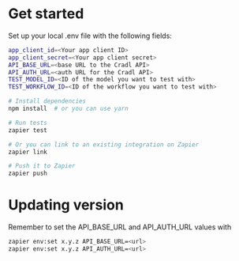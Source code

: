 # Get started
Set up your local .env file with the following fields:
```bash
app_client_id=<Your app client ID>
app_client_secret=<Your app client secret>
API_BASE_URL=<base URL to the Cradl API>
API_AUTH_URL=<auth URL for the Cradl API>
TEST_MODEL_ID=<ID of the model you want to test with>
TEST_WORKFLOW_ID=<ID of the workflow you want to test with>
```

```bash
# Install dependencies
npm install  # or you can use yarn

# Run tests
zapier test

# Or you can link to an existing integration on Zapier
zapier link

# Push it to Zapier
zapier push
```

# Updating version

Remember to set the API_BASE_URL and API_AUTH_URL values with 

```bash
zapier env:set x.y.z API_BASE_URL=<url>
zapier env:set x.y.z API_AUTH_URL=<url>
```
